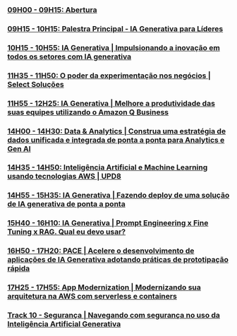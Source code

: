### [09H00 - 09H15: Abertura](/lectures/abertura)

### [09H15 - 10H15: Palestra Principal - IA Generativa para Líderes](/lectures/palestraprincipal)

### [10H15 - 10H55: IA Generativa | Impulsionando a inovação em todos os setores com IA generativa](/lectures/innovacaoia)

### [11H35 - 11H50: O poder da experimentação nos negócios | Select Soluções](/lectures/poderexperimentacao)

### [11H55 - 12H25: IA Generativa | Melhore a produtividade das suas equipes utilizando o Amazon Q Business](/lectures/melhoreprodutividade)

### [14H00 - 14H30: Data & Analytics | Construa uma estratégia de dados unificada e integrada de ponta a ponta para Analytics e Gen AI](/lectures/estrategiadados)

### [14H35 - 14H50: Inteligência Artificial e Machine Learning usando tecnologias AWS | UPD8](/lectures/ia-machinelearning)

### [14H55 - 15H35: IA Generativa | Fazendo deploy de uma solução de IA generativa de ponta a ponta](/lectures/deployia)

### [15H40 - 16H10: IA Generativa | Prompt Engineering x Fine Tuning x RAG. Qual eu devo usar?](/lectures/promptengineering)

### [16H50 - 17H20: PACE | Acelere o desenvolvimento de aplicações de IA Generativa adotando práticas de prototipação rápida](/lectures/pace)

### [17H25 - 17H55: App Modernization | Modernizando sua arquitetura na AWS com serverless e containers](/lectures/modernizacao)

### [Track 10 - Segurança | Navegando com segurança no uso da Inteligência Artificial Generativa](/lectures/segurancaia)